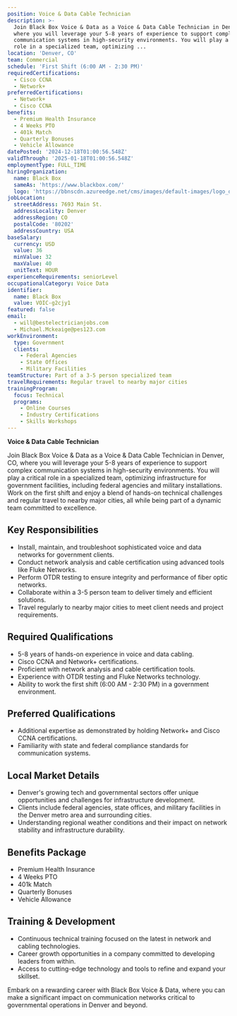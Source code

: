 ```yaml
---
position: Voice & Data Cable Technician
description: >-
  Join Black Box Voice & Data as a Voice & Data Cable Technician in Denver, CO,
  where you will leverage your 5-8 years of experience to support complex
  communication systems in high-security environments. You will play a critical
  role in a specialized team, optimizing ...
location: 'Denver, CO'
team: Commercial
schedule: 'First Shift (6:00 AM - 2:30 PM)'
requiredCertifications:
  - Cisco CCNA
  - Network+
preferredCertifications:
  - Network+
  - Cisco CCNA
benefits:
  - Premium Health Insurance
  - 4 Weeks PTO
  - 401k Match
  - Quarterly Bonuses
  - Vehicle Allowance
datePosted: '2024-12-18T01:00:56.548Z'
validThrough: '2025-01-18T01:00:56.548Z'
employmentType: FULL_TIME
hiringOrganization:
  name: Black Box
  sameAs: 'https://www.blackbox.com/'
  logo: 'https://bbnscdn.azureedge.net/cms/images/default-images/logo_dark.png'
jobLocation:
  streetAddress: 7693 Main St.
  addressLocality: Denver
  addressRegion: CO
  postalCode: '80202'
  addressCountry: USA
baseSalary:
  currency: USD
  value: 36
  minValue: 32
  maxValue: 40
  unitText: HOUR
experienceRequirements: seniorLevel
occupationalCategory: Voice Data
identifier:
  name: Black Box
  value: VOIC-g2cjy1
featured: false
email:
  - will@bestelectricianjobs.com
  - Michael.Mckeaige@pes123.com
workEnvironment:
  type: Government
  clients:
    - Federal Agencies
    - State Offices
    - Military Facilities
teamStructure: Part of a 3-5 person specialized team
travelRequirements: Regular travel to nearby major cities
trainingProgram:
  focus: Technical
  programs:
    - Online Courses
    - Industry Certifications
    - Skills Workshops
---
```



**Voice & Data Cable Technician**

Join Black Box Voice & Data as a Voice & Data Cable Technician in Denver, CO, where you will leverage your 5-8 years of experience to support complex communication systems in high-security environments. You will play a critical role in a specialized team, optimizing infrastructure for government facilities, including federal agencies and military installations. Work on the first shift and enjoy a blend of hands-on technical challenges and regular travel to nearby major cities, all while being part of a dynamic team committed to excellence.

## Key Responsibilities
- Install, maintain, and troubleshoot sophisticated voice and data networks for government clients.
- Conduct network analysis and cable certification using advanced tools like Fluke Networks.
- Perform OTDR testing to ensure integrity and performance of fiber optic networks.
- Collaborate within a 3-5 person team to deliver timely and efficient solutions.
- Travel regularly to nearby major cities to meet client needs and project requirements.

## Required Qualifications
- 5-8 years of hands-on experience in voice and data cabling.
- Cisco CCNA and Network+ certifications.
- Proficient with network analysis and cable certification tools.
- Experience with OTDR testing and Fluke Networks technology.
- Ability to work the first shift (6:00 AM - 2:30 PM) in a government environment.

## Preferred Qualifications
- Additional expertise as demonstrated by holding Network+ and Cisco CCNA certifications.
- Familiarity with state and federal compliance standards for communication systems.

## Local Market Details
- Denver's growing tech and governmental sectors offer unique opportunities and challenges for infrastructure development.
- Clients include federal agencies, state offices, and military facilities in the Denver metro area and surrounding cities.
- Understanding regional weather conditions and their impact on network stability and infrastructure durability.

## Benefits Package
- Premium Health Insurance
- 4 Weeks PTO
- 401k Match
- Quarterly Bonuses
- Vehicle Allowance

## Training & Development
- Continuous technical training focused on the latest in network and cabling technologies.
- Career growth opportunities in a company committed to developing leaders from within.
- Access to cutting-edge technology and tools to refine and expand your skillset.

Embark on a rewarding career with Black Box Voice & Data, where you can make a significant impact on communication networks critical to governmental operations in Denver and beyond. 

